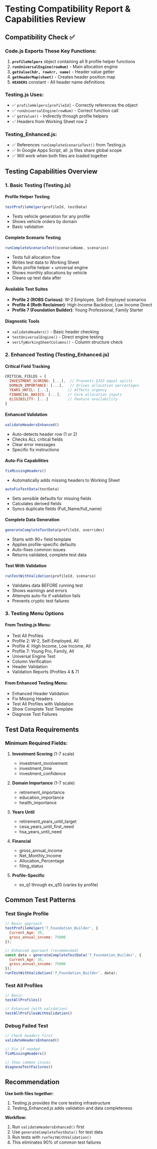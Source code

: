 # Testing Compatibility Report & Capabilities Review

## Compatibility Check ✅

### Code.js Exports These Key Functions:
1. **`profileHelpers`** object containing all 9 profile helper functions
2. **`runUniversalEngine(rowNum)`** - Main allocation engine
3. **`getValue(hdr, rowArr, name)`** - Header value getter
4. **`getHeaderMap(sheet)`** - Creates header position map
5. **`HEADERS`** constant - All header name definitions

### Testing.js Uses:
- ✅ `profileHelpers[profileId]` - Correctly references the object
- ✅ `runUniversalEngine(rowNum)` - Correct function call
- ✅ `getValue()` - Indirectly through profile helpers
- ✅ Headers from Working Sheet row 2

### Testing_Enhanced.js:
- ✅ References `runCompleteScenarioTest()` from Testing.js
- ✅ In Google Apps Script, all .js files share global scope
- ✅ Will work when both files are loaded together

## Testing Capabilities Overview

### 1. **Basic Testing (Testing.js)**

#### Profile Helper Testing
```javascript
testProfileHelper(profileId, testData)
```
- Tests vehicle generation for any profile
- Shows vehicle orders by domain
- Basic validation

#### Complete Scenario Testing
```javascript
runCompleteScenarioTest(scenarioName, scenarios)
```
- Tests full allocation flow
- Writes test data to Working Sheet
- Runs profile helper + universal engine
- Shows monthly allocations by vehicle
- Cleans up test data after

#### Available Test Suites
- **Profile 2 (ROBS Curious)**: W-2 Employee, Self-Employed scenarios
- **Profile 4 (Roth Reclaimer)**: High Income Backdoor, Low Income Direct
- **Profile 7 (Foundation Builder)**: Young Professional, Family Starter

#### Diagnostic Tools
- `validateHeaders()` - Basic header checking
- `testUniversalEngine()` - Direct engine testing
- `verifyWorkingSheetColumns()` - Column structure check

### 2. **Enhanced Testing (Testing_Enhanced.js)**

#### Critical Field Tracking
```javascript
CRITICAL_FIELDS = {
  INVESTMENT_SCORING: [...],  // Prevents $333 equal splits
  DOMAIN_IMPORTANCE: [...],   // Drives allocation percentages
  YEARS_UNTIL: [...],        // Affects urgency
  FINANCIAL_BASICS: [...],   // Core allocation inputs
  ELIGIBILITY: [...]         // Feature availability
}
```

#### Enhanced Validation
```javascript
validateHeadersEnhanced()
```
- Auto-detects header row (1 or 2)
- Checks ALL critical fields
- Clear error messages
- Specific fix instructions

#### Auto-Fix Capabilities
```javascript
fixMissingHeaders()
```
- Automatically adds missing headers to Working Sheet

```javascript
autoFixTestData(testData)
```
- Sets sensible defaults for missing fields
- Calculates derived fields
- Syncs duplicate fields (Full_Name/full_name)

#### Complete Data Generation
```javascript
generateCompleteTestData(profileId, overrides)
```
- Starts with 90+ field template
- Applies profile-specific defaults
- Auto-fixes common issues
- Returns validated, complete test data

#### Test With Validation
```javascript
runTestWithValidation(profileId, scenario)
```
- Validates data BEFORE running test
- Shows warnings and errors
- Attempts auto-fix if validation fails
- Prevents cryptic test failures

### 3. **Testing Menu Options**

#### From Testing.js Menu:
- Test All Profiles
- Profile 2: W-2, Self-Employed, All
- Profile 4: High Income, Low Income, All
- Profile 7: Young Pro, Family, All
- Universal Engine Test
- Column Verification
- Header Validation
- Validation Reports (Profiles 4 & 7)

#### From Enhanced Testing Menu:
- Enhanced Header Validation
- Fix Missing Headers
- Test All Profiles with Validation
- Show Complete Test Template
- Diagnose Test Failures

## Test Data Requirements

### Minimum Required Fields:
1. **Investment Scoring** (1-7 scale)
   - investment_involvement
   - investment_time
   - investment_confidence

2. **Domain Importance** (1-7 scale)
   - retirement_importance
   - education_importance
   - health_importance

3. **Years Until**
   - retirement_years_until_target
   - cesa_years_until_first_need
   - hsa_years_until_need

4. **Financial**
   - gross_annual_income
   - Net_Monthly_Income
   - Allocation_Percentage
   - filing_status

5. **Profile-Specific**
   - ex_q1 through ex_q10 (varies by profile)

## Common Test Patterns

### Test Single Profile
```javascript
// Basic approach
testProfileHelper('7_Foundation_Builder', {
  Current_Age: 35,
  gross_annual_income: 75000
});

// Enhanced approach (recommended)
const data = generateCompleteTestData('7_Foundation_Builder', {
  Current_Age: 35,
  gross_annual_income: 75000
});
runTestWithValidation('7_Foundation_Builder', data);
```

### Test All Profiles
```javascript
// Basic
testAllProfiles()

// Enhanced (with validation)
testAllProfilesWithValidation()
```

### Debug Failed Test
```javascript
// Check headers first
validateHeadersEnhanced()

// Fix if needed
fixMissingHeaders()

// Show common issues
diagnoseTestFailures()
```

## Recommendation

**Use both files together:**
1. Testing.js provides the core testing infrastructure
2. Testing_Enhanced.js adds validation and data completeness

**Workflow:**
1. Run `validateHeadersEnhanced()` first
2. Use `generateCompleteTestData()` for test data
3. Run tests with `runTestWithValidation()`
4. This eliminates 90% of common test failures